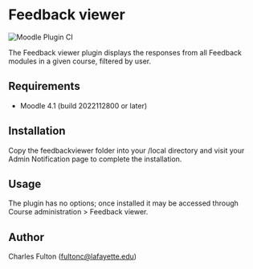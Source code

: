 Feedback viewer
============================

![Moodle Plugin CI](https://github.com/LafColITS/moodle-local_feedbackviewer/workflows/Moodle%20Plugin%20CI/badge.svg)

The Feedback viewer plugin displays the responses from all Feedback modules in a given course, filtered by user.

Requirements
------------
- Moodle 4.1 (build 2022112800 or later)

Installation
------------
Copy the feedbackviewer folder into your /local directory and visit your Admin Notification page to complete the installation.

Usage
-----
The plugin has no options; once installed it may be accessed through Course administration > Feedback viewer.

Author
-----
Charles Fulton (fultonc@lafayette.edu)
